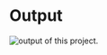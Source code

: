 # Output
![output of this project.](![image](https://github.com/a-7db/prayer-timings-api/assets/121258636/05ca9330-48ec-4b78-b168-19eaa8aadfae)
)
